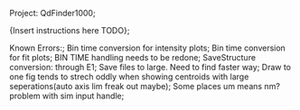 Project: QdFinder1000;

{Insert instructions here TODO};

Known Errors:;
Bin time conversion for intensity plots;
Bin time conversion for fit plots;
BIN TIME handling needs to be redone;
SaveStructure conversion: through E1;
Save files to large. Need to find faster way;
Draw to one fig tends to strech oddly when showing centroids with large seperations(auto axis lim freak out maybe);
Some places um means nm? problem with sim input handle;
